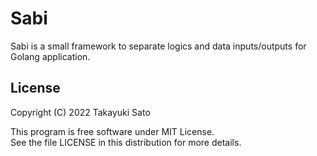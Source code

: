 # Sabi

Sabi is a small framework to separate logics and data inputs/outputs for Golang application.

## License

Copyright (C) 2022 Takayuki Sato

This program is free software under MIT License.<br>
See the file LICENSE in this distribution for more details.
